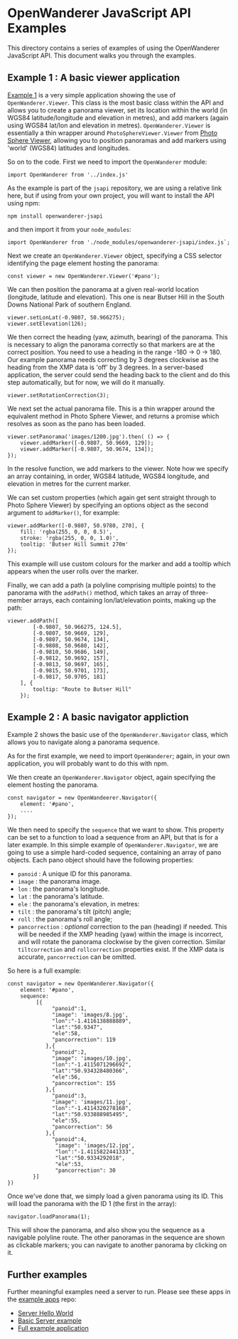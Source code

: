 # OpenWanderer JavaScript API Examples

This directory contains a series of examples of using the OpenWanderer JavaScript API. This document walks you through the examples.

## Example 1 : A basic viewer application

[Example 1](ex1.html) is a very simple application showing the use of `OpenWanderer.Viewer`. This class is the most basic class within the API and allows you to create a panorama viewer, set its location within the world (in WGS84 latitude/longitude and elevation in metres), and add markers (again using WGS84 lat/lon and elevation in metres). `OpenWanderer.Viewer` is essentially a thin wrapper around `PhotoSphereViewer.Viewer` from [Photo Sphere Viewer](https://photo-sphere-viewer.js.org), allowing you to position panoramas and add markers using 'world' (WGS84) latitudes and longitudes.

So on to the code. First we need to import the `OpenWanderer` module:
```
import OpenWanderer from '../index.js'
```
As the example is part of the `jsapi` repository, we are using a relative
link here, but if using from your own project, you will want to install
the API using npm:
```
npm install openwanderer-jsapi
```
and then import it from your `node_modules`:
```
import OpenWanderer from './node_modules/openwanderer-jsapi/index.js`;
```
Next we create an `OpenWanderer.Viewer` object, specifying a CSS selector
identifying the page element hosting the panorama:
```
const viewer = new OpenWanderer.Viewer('#pano');
```
We can then position the panorama at a given real-world location (longitude,
latitude and elevation). This one is near Butser Hill in the South Downs
National Park of southern England.
```
viewer.setLonLat(-0.9807, 50.966275);
viewer.setElevation(126);
```
We then correct the heading (yaw, azimuth, bearing) of the panorama. This is necessary to align the panorama correctly so that markers are at the correct position.  You need to use a heading in the range -180 -> 0 -> 180. Our example panorama needs correcting by 3 degrees clockwise as the heading from the XMP data is 'off' by 3 degrees. In a server-based application, the server could send the heading back to the client and do this step automatically, but for now, we will do it manually.
```
viewer.setRotationCorrection(3);
```
We next set the actual panorama file. This is a thin wrapper around the 
equivalent method in Photo Sphere Viewer, and returns a promise which resolves
as soon as the pano has been loaded.
```
viewer.setPanorama('images/1200.jpg').then( () => {
    viewer.addMarker([-0.9807, 50.9669, 129]);
    viewer.addMarker([-0.9807, 50.9674, 134]);
});
```
In the resolve function, we add markers to the viewer. Note how we specify
an array containing, in order, WGS84 latitude, WGS84 longitude, and elevation
in metres for the current marker.

We can set custom properties (which again get sent straight through to
Photo Sphere Viewer) by specifying an options object as the second argument to
`addMarker()`, for example:
```
viewer.addMarker([-0.9807, 50.9780, 270], {
    fill: 'rgba(255, 0, 0, 0.5)',
    stroke: 'rgba(255, 0, 0, 1.0)',
    tooltip: 'Butser Hill Summit 270m'
});
```
This example will use custom colours for the marker and add a tooltip which
appears when the user rolls over the marker.

Finally, we can add a path (a polyline comprising multiple points) to the 
panorama with the `addPath()` method, which takes an array of three-member arrays, each containing lon/lat/elevation points, making up the path:
```
viewer.addPath([
        [-0.9807, 50.966275, 124.5],
        [-0.9807, 50.9669, 129],
        [-0.9807, 50.9674, 134],
        [-0.9808, 50.9680, 142],
        [-0.9810, 50.9686, 149],
        [-0.9812, 50.9692, 157],
        [-0.9813, 50.9697, 165],
        [-0.9815, 50.9701, 173],
        [-0.9817, 50.9705, 181]
    ], {
        tooltip: "Route to Butser Hill"
    });
```

## Example 2 : A basic navigator appliction

Example 2 shows the basic use of the `OpenWanderer.Navigator` class, which allows you to navigate along a panorama sequence.

As for the first example, we need to import `OpenWanderer`; again, in your own application, you will probably want to do this with npm.

We then create an `OpenWanderer.Navigator` object, again specifying the element
hosting the panorama.
```
const navigator = new OpenWandeerer.Navigator({
    element: '#pano',
    ....
});
```
We then need to specify the `sequence` that we want to show. This property
can be set to a function to load a sequence from an API, but that is for a
later example. In this simple example of `OpenWanderer.Navigator`, we
are going to use a simple hard-coded sequence, containing an array of pano
objects. Each pano object should have the following properties:
- `panoid` : A unique ID for this panorama.
- `image` : the panorama image.
- `lon` : the panorama's longitude.
- `lat` : the panorama's latitude.
- `ele` : the panorama's elevation, in metres:
- `tilt` : the panorama's tilt (pitch) angle;
- `roll` : the panorama's roll angle;
- `pancorrection` : *optional* correction to the pan (heading) if needed. This will be needed if the XMP heading (yaw) within the image is incorrect, and will rotate the panorama clockwise by the given correction. Similar `tiltcorrection` and `rollcorrection` properties exist. If the XMP data is accurate, `pancorrection` can be omitted.

So here is a full example:
```
const navigator = new OpenWanderer.Navigator({
    element: '#pano',    
    sequence: 
         [{
              "panoid":1,
              "image": 'images/8.jpg',
              "lon":"-1.4116138888889",
              "lat":"50.9347",
              "ele":58,
              "pancorrection": 119
            },{ 
              "panoid":2,
              "image": 'images/10.jpg',
              "lon":"-1.4115071296692",
              "lat":"50.934328480366",
              "ele":56,
              "pancorrection": 155
            },{
              "panoid":3,
              "image": 'images/11.jpg',
              "lon":"-1.4114320278168",
              "lat":"50.933888985495",
              "ele":55,
              "pancorrection": 56
            },{
              "panoid":4,
               "image": 'images/12.jpg',
               "lon":"-1.4115822441333",
               "lat":"50.9334292018",
               "ele":53,
               "pancorrection": 30
        }]
})
``` 
Once we've done that, we simply load a given panorama using its ID. This
will load the panorama with the ID 1 (the first in the array):
```
navigator.loadPanorama(1);
```
This will show the panorama, and also show you the sequence as a navigable polyline route. The other panoramas in the sequence are shown as clickable markers;
you can navigate to another panorama by clicking on it.

## Further examples

Further meaningful examples need a server to run. Please see these apps in the [example apps](https://github.com/openwanderer/example-app) repo:

- [Server Hello World](https://github.com/openwanderer/example-app/tree/master/hello-world)
- [Basic Server example](https://github.com/openwanderer/example-app/tree/master/basic)
- [Full example application](https://github.com/openwanderer/example-app/tree/master/full)
